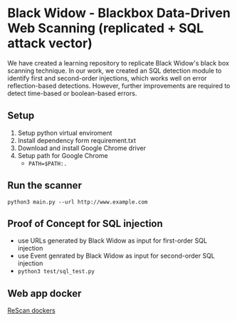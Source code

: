 # Black Widow - Blackbox Data-Driven Web Scanning (replicated + SQL attack vector)
We have created a learning repository to replicate Black Widow's black box scanning technique. In our work, we created an SQL detection module to identify first and second-order injections, which works well on error reflection-based detections. However, further improvements are required to detect time-based or boolean-based errors.

## Setup 
1. Setup python virtual enviroment
2. Install dependency form requirement.txt
3. Download and install Google Chrome driver 
4. Setup path for Google Chrome
    - `PATH=$PATH:.`

## Run the scanner
`python3 main.py --url http://www.example.com `

## Proof of Concept for SQL injection
- use URLs generated by Black Widow as input for first-order SQL injection
- use Event genrated by Black Widow as input for second-order SQL injection
- `python3 test/sql_test.py`

## Web app docker 
[ReScan dockers](https://gitlab.com/kostasdrk/rescanApps/-/tree/main)